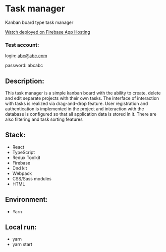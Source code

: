 # Task manager

Kanban board type task manager

[Watch deployed on Firebase App Hosting](https://tasks-manager-7a2f5.web.app/project/ymtd9y8)

### Test account:

login: abc@abc.com

password: abcabc

## Description:

This task manager is a simple kanban board with the ability to create, delete and edit separate projects with their own tasks. The interface of interaction with tasks is realized via drag-and-drop feature. User registration and authentication is implemented in the project and interaction with the database is configured so that all application data is stored in it. There are also filtering and task sorting features

## Stack:

-   React
-   TypeScript
-   Redux Toolkit
-   Firebase
-   Dnd kit
-   Webpack
-   CSS/Sass modules
-   HTML

## Environment:

-   Yarn

## Local run:

-   yarn
-   yarn start
